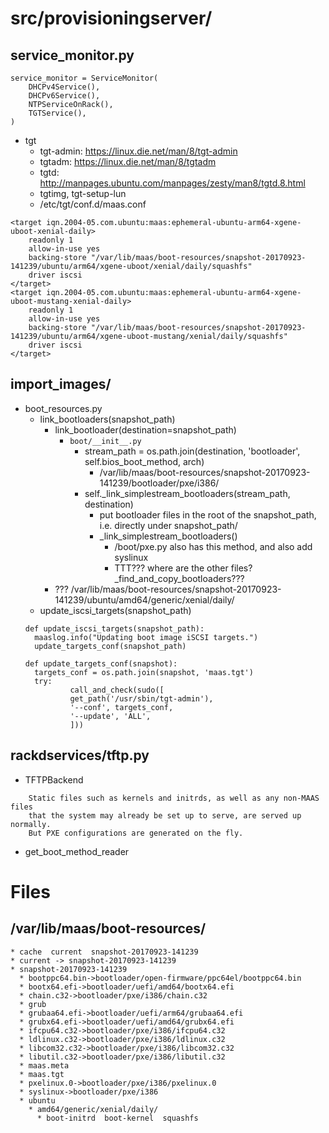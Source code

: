 # src/provisioningserver/
## service_monitor.py
```
service_monitor = ServiceMonitor(
    DHCPv4Service(),
    DHCPv6Service(),
    NTPServiceOnRack(),
    TGTService(),
)
```
* tgt
  * tgt-admin: https://linux.die.net/man/8/tgt-admin
  * tgtadm: https://linux.die.net/man/8/tgtadm
  * tgtd: http://manpages.ubuntu.com/manpages/zesty/man8/tgtd.8.html 
  * tgtimg, tgt-setup-lun
  * /etc/tgt/conf.d/maas.conf
```
<target iqn.2004-05.com.ubuntu:maas:ephemeral-ubuntu-arm64-xgene-uboot-xenial-daily>
    readonly 1
    allow-in-use yes
    backing-store "/var/lib/maas/boot-resources/snapshot-20170923-141239/ubuntu/arm64/xgene-uboot/xenial/daily/squashfs"
    driver iscsi
</target>
<target iqn.2004-05.com.ubuntu:maas:ephemeral-ubuntu-arm64-xgene-uboot-mustang-xenial-daily>
    readonly 1
    allow-in-use yes
    backing-store "/var/lib/maas/boot-resources/snapshot-20170923-141239/ubuntu/arm64/xgene-uboot-mustang/xenial/daily/squashfs"
    driver iscsi
</target>
```
  
## import_images/
* boot_resources.py
  * link_bootloaders(snapshot_path)
    * link_bootloader(destination=snapshot_path)
      * ```boot/__init__.py```
        * stream_path = os.path.join(destination, 'bootloader', self.bios_boot_method, arch)
          * /var/lib/maas/boot-resources/snapshot-20170923-141239/bootloader/pxe/i386/
        * self._link_simplestream_bootloaders(stream_path, destination)
          * put bootloader files in the root of the snapshot_path, i.e. directly under snapshot_path/
          * _link_simplestream_bootloaders()
            * /boot/pxe.py also has this method, and also add syslinux
            * TTT??? where are the other files? _find_and_copy_bootloaders???
    * ??? /var/lib/maas/boot-resources/snapshot-20170923-141239/ubuntu/amd64/generic/xenial/daily/
  * update_iscsi_targets(snapshot_path)
  ```
  def update_iscsi_targets(snapshot_path):
    maaslog.info("Updating boot image iSCSI targets.")
    update_targets_conf(snapshot_path)

  def update_targets_conf(snapshot):
    targets_conf = os.path.join(snapshot, 'maas.tgt')
    try: 
            call_and_check(sudo([
            get_path('/usr/sbin/tgt-admin'),
            '--conf', targets_conf,
            '--update', 'ALL',
            ]))
  ```

## rackdservices/tftp.py
* TFTPBackend
```
    Static files such as kernels and initrds, as well as any non-MAAS files
    that the system may already be set up to serve, are served up normally.
    But PXE configurations are generated on the fly.
```

* get_boot_method_reader

# Files
## /var/lib/maas/boot-resources/
```
* cache  current  snapshot-20170923-141239
* current -> snapshot-20170923-141239
* snapshot-20170923-141239
  * bootppc64.bin->bootloader/open-firmware/ppc64el/bootppc64.bin
  * bootx64.efi->bootloader/uefi/amd64/bootx64.efi
  * chain.c32->bootloader/pxe/i386/chain.c32
  * grub
  * grubaa64.efi->bootloader/uefi/arm64/grubaa64.efi
  * grubx64.efi->bootloader/uefi/amd64/grubx64.efi
  * ifcpu64.c32->bootloader/pxe/i386/ifcpu64.c32
  * ldlinux.c32->bootloader/pxe/i386/ldlinux.c32
  * libcom32.c32->bootloader/pxe/i386/libcom32.c32
  * libutil.c32->bootloader/pxe/i386/libutil.c32
  * maas.meta
  * maas.tgt
  * pxelinux.0->bootloader/pxe/i386/pxelinux.0
  * syslinux->bootloader/pxe/i386
  * ubuntu
    * amd64/generic/xenial/daily/
      * boot-initrd  boot-kernel  squashfs
```
